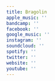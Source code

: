 ```yaml
---
title: Bragolin
apple_music: ''
bandcamp: ''
facebook: ''
google_music: ''
instagram: ''
soundcloud: ''
spotify: ''
twitter: ''
website: ''
youtube: ''
---
```


